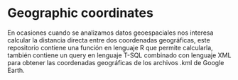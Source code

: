 # Geographic coordinates
En ocasiones cuando se analizamos datos geoespaciales nos interesa calcular la distancia directa entre dos coordenadas geográficas,
este repositorio contiene una función en lenguaje R que permite calcularla, también contiene un query en lenguaje T-SQL 
combinado con lenguaje XML para obtener las coordenadas geográficas de los archivos .kml de Google Earth.

